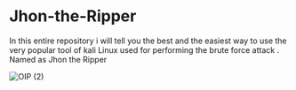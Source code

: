 # Jhon-the-Ripper
In this entire repository i will tell you the best and the easiest way to use the very popular tool  of kali Linux used for performing the brute force attack . Named as Jhon the Ripper

![OIP (2)](https://github.com/user-attachments/assets/bff2f291-5cfd-4b63-98b7-33f93a055687)
